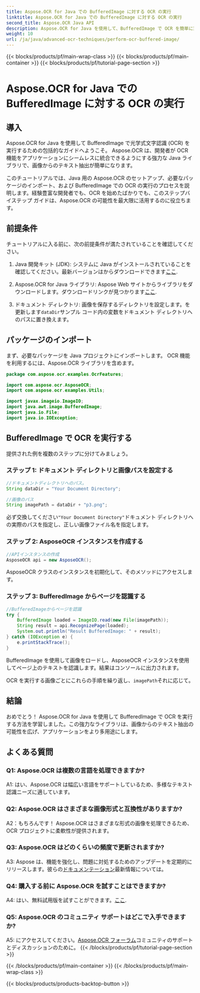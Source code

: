 ```yaml
---
title: Aspose.OCR for Java での BufferedImage に対する OCR の実行
linktitle: Aspose.OCR for Java での BufferedImage に対する OCR の実行
second_title: Aspose.OCR Java API
description: Aspose.OCR for Java を使用して、BufferedImage で OCR を簡単に実行できます。画像からテキストをシームレスに抽出します。今すぐダウンロードして、多彩なテキスト認識エクスペリエンスを体験してください。
weight: 10
url: /ja/java/advanced-ocr-techniques/perform-ocr-buffered-image/
---
```


{{< blocks/products/pf/main-wrap-class >}}
{{< blocks/products/pf/main-container >}}
{{< blocks/products/pf/tutorial-page-section >}}

# Aspose.OCR for Java での BufferedImage に対する OCR の実行

## 導入

Aspose.OCR for Java を使用して BufferedImage で光学式文字認識 (OCR) を実行するための包括的なガイドへようこそ。 Aspose.OCR は、開発者が OCR 機能をアプリケーションにシームレスに統合できるようにする強力な Java ライブラリで、画像からのテキスト抽出が簡単になります。

このチュートリアルでは、Java 用の Aspose.OCR のセットアップ、必要なパッケージのインポート、および BufferedImage での OCR の実行のプロセスを説明します。経験豊富な開発者でも、OCR を始めたばかりでも、このステップバイステップ ガイドは、Aspose.OCR の可能性を最大限に活用するのに役立ちます。

## 前提条件

チュートリアルに入る前に、次の前提条件が満たされていることを確認してください。

1.  Java 開発キット (JDK): システムに Java がインストールされていることを確認してください。最新バージョンはからダウンロードできます[ここ](https://www.oracle.com/java/technologies/javase-downloads.html).

2. Aspose.OCR for Java ライブラリ: Aspose Web サイトからライブラリをダウンロードします。ダウンロードリンクが見つかります[ここ](https://releases.aspose.com/ocr/java/).

3. ドキュメント ディレクトリ: 画像を保存するディレクトリを設定します。を更新します`dataDir`サンプル コード内の変数をドキュメント ディレクトリへのパスに置き換えます。

## パッケージのインポート

まず、必要なパッケージを Java プロジェクトにインポートします。 OCR 機能を利用するには、Aspose.OCR ライブラリを含めます。

```java
package com.aspose.ocr.examples.OcrFeatures;

import com.aspose.ocr.AsposeOCR;
import com.aspose.ocr.examples.Utils;

import javax.imageio.ImageIO;
import java.awt.image.BufferedImage;
import java.io.File;
import java.io.IOException;
```

## BufferedImage で OCR を実行する

提供された例を複数のステップに分けてみましょう。

### ステップ 1: ドキュメント ディレクトリと画像パスを設定する

```java
//ドキュメントディレクトリへのパス。
String dataDir = "Your Document Directory";

//画像のパス
String imagePath = dataDir + "p3.png";
```

必ず交換してください`"Your Document Directory"`ドキュメント ディレクトリへの実際のパスを指定し、正しい画像ファイル名を指定します。

### ステップ 2: AsposeOCR インスタンスを作成する

```java
//APIインスタンスの作成
AsposeOCR api = new AsposeOCR();
```

AsposeOCR クラスのインスタンスを初期化して、そのメソッドにアクセスします。

### ステップ 3: BufferedImage からページを認識する

```java
//BufferedImageからページを認識
try {
    BufferedImage loaded = ImageIO.read(new File(imagePath));
    String result = api.RecognizePage(loaded);
    System.out.println("Result BufferedImage: " + result);
} catch (IOException e) {
    e.printStackTrace();
}
```

BufferedImage を使用して画像をロードし、AsposeOCR インスタンスを使用してページ上のテキストを認識します。結果はコンソールに出力されます。

 OCR を実行する画像ごとにこれらの手順を繰り返し、`imagePath`それに応じて。

## 結論

おめでとう！ Aspose.OCR for Java を使用して BufferedImage で OCR を実行する方法を学習しました。この強力なライブラリは、画像からのテキスト抽出の可能性を広げ、アプリケーションをより多用途にします。

## よくある質問

### Q1: Aspose.OCR は複数の言語を処理できますか?

A1: はい、Aspose.OCR は幅広い言語をサポートしているため、多様なテキスト認識ニーズに適しています。

### Q2: Aspose.OCR はさまざまな画像形式と互換性がありますか?

A2：もちろんです！ Aspose.OCR はさまざまな形式の画像を処理できるため、OCR プロジェクトに柔軟性が提供されます。

### Q3: Aspose.OCR はどのくらいの頻度で更新されますか?

A3: Aspose は、機能を強化し、問題に対処するためのアップデートを定期的にリリースします。彼らの[ドキュメンテーション](https://reference.aspose.com/ocr/java/)最新情報については。

### Q4: 購入する前に Aspose.OCR を試すことはできますか?

 A4: はい、無料試用版を試すことができます。[ここ](https://releases.aspose.com/).

### Q5: Aspose.OCR のコミュニティ サポートはどこで入手できますか?

 A5: にアクセスしてください。[Aspose.OCR フォーラム](https://forum.aspose.com/c/ocr/16)コミュニティのサポートとディスカッションのために。
{{< /blocks/products/pf/tutorial-page-section >}}

{{< /blocks/products/pf/main-container >}}
{{< /blocks/products/pf/main-wrap-class >}}

{{< blocks/products/products-backtop-button >}}

